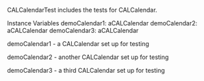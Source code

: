 CALCalendarTest includes the tests for CALCalendar. 

Instance Variables 
	demoCalendar1:	aCALCalendar 
	demoCalendar2:	aCALCalendar
	demoCalendar3: 	aCALCalendar
		
demoCalendar1
	- a CALCalendar set up for testing 
	
demoCalendar2
	- another CALCalendar set up for testing 
	
demoCalendar3
	- a third CALCalendar set up for testing 
